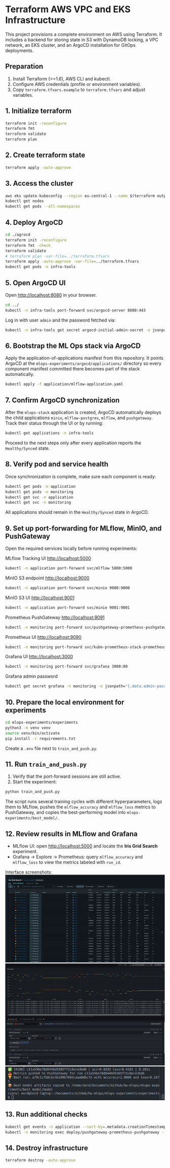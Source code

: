 # Terraform AWS VPC and EKS Infrastructure

This project provisions a complete environment on AWS using Terraform. It includes a backend for storing state in S3 with DynamoDB locking, a VPC network, an EKS cluster, and an ArgoCD installation for GitOps deployments.

## Preparation

1. Install Terraform (>=1.6), AWS CLI and kubectl.
2. Configure AWS credentials (profile or environment variables).
3. Copy `terraform.tfvars.example` to `terraform.tfvars` and adjust variables.

## 1. Initialize terraform

```bash
terraform init -reconfigure
terraform fmt
terraform validate
terraform plan
```

## 2. Create terraform state

```bash
terraform apply -auto-approve
```

## 3. Access the cluster

```bash
aws eks update-kubeconfig --region eu-central-1 --name $(terraform output -raw cluster_name)
kubectl get nodes
kubectl get pods --all-namespaces
```

## 4. Deploy ArgoCD

```bash
cd ./agrocd
terraform init -reconfigure
terraform fmt -check
terraform validate
# terraform plan -var-file=../terraform.tfvars
terraform apply -auto-approve -var-file=../terraform.tfvars
kubectl get pods -n infra-tools
```

## 5. Open ArgoCD UI

Open <http://localhost:8080> in your browser.

```bash
cd ../
kubectl -n infra-tools port-forward svc/argocd-server 8080:443
```

Log in with user `admin` and the password fetched via:

```bash
kubectl -n infra-tools get secret argocd-initial-admin-secret -o jsonpath="{.data.password}" | base64 -d
```

## 6. Bootstrap the ML Ops stack via ArgoCD

Apply the application-of-applications manifest from this repository. It points ArgoCD at the `mlops-experiments/argocd/applications/` directory so every component manifest committed there becomes part of the stack automatically.

```bash
kubectl apply -f application/mlflow-application.yaml
```

## 7. Confirm ArgoCD synchronization

After the `mlops-stack` application is created, ArgoCD automatically deploys the child applications `minio`, `mlflow-postgres`, `mlflow`, and `pushgateway`. Track their status through the UI or by running:

```bash
kubectl get applications -n infra-tools
```

Proceed to the next steps only after every application reports the `Healthy/Synced` state.

## 8. Verify pod and service health

Once synchronization is complete, make sure each component is ready:

```bash
kubectl get pods -n application
kubectl get pods -n monitoring
kubectl get svc -n application
kubectl get svc -n monitoring
```

All applications should remain in the `Healthy/Synced` state in ArgoCD.

## 9. Set up port-forwarding for MLflow, MinIO, and PushGateway

Open the required services locally before running experiments:

MLflow Tracking UI <http://localhost:5000>

```bash
kubectl -n application port-forward svc/mlflow 5000:5000
```

MinIO S3 endpoint <http://localhost:9000>

```bash
kubectl -n application port-forward svc/minio 9000:9000
```

MinIO S3 UI <http://localhost:9001>

```bash
kubectl -n application port-forward svc/minio 9001:9001
```

Prometheus PushGateway <http://localhost:9091>

```bash
kubectl -n monitoring port-forward svc/pushgateway-prometheus-pushgateway 9091:9091
```

Prometheus UI <http://localhost:9090>

```bash
kubectl -n monitoring port-forward svc/kube-prometheus-stack-prometheus 9090:9090
```

Grafana UI <http://localhost:3000>

```bash
kubectl -n monitoring port-forward svc/grafana 3000:80
```

Grafana admin password

```bash
kubectl get secret grafana -n monitoring -o jsonpath="{.data.admin-password}" | base64 -d
```

## 10. Prepare the local environment for experiments

```bash
cd mlops-experiments/experiments
python3 -m venv venv
source venv/bin/activate
pip install -r requirements.txt
```

Create a `.env` file next to `train_and_push.py`.

## 11. Run `train_and_push.py`

1. Verify that the port-forward sessions are still active.
2. Start the experiment:

```bash
python train_and_push.py
```

The script runs several training cycles with different hyperparameters, logs them to MLflow, pushes the `mlflow_accuracy` and `mlflow_loss` metrics to PushGateway, and copies the best-performing model into `mlops-experiments/best_model/`.

## 12. Review results in MLflow and Grafana

- MLflow UI: open <http://localhost:5000> and locate the **Iris Grid Search** experiment.
- Grafana -> Explore -> Prometheus: query `mlflow_accuracy` and `mlflow_loss` to view the metrics labeled with `run_id`.

Interface screenshots:
![MLflow](docs/mlflow.png)
![Metrics](docs/metrics.png)
![Best model](docs/best_model.png)

## 13. Run additional checks

```bash
kubectl get events -n application --sort-by=.metadata.creationTimestamp | tail
kubectl -n monitoring exec deploy/pushgateway-prometheus-pushgateway --   wget -qO- http://localhost:9091/metrics | grep mlflow
```

## 14. Destroy infrastructure

```bash
terraform destroy -auto-approve
```
